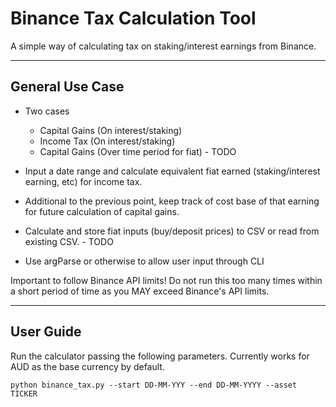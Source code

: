 # Binance Tax Calculation Tool

A simple way of calculating tax on staking/interest earnings from Binance. 

---
## General Use Case 
 - Two cases
    - Capital Gains (On interest/staking)
    - Income Tax (On interest/staking)
    - Capital Gains (Over time period for fiat) - TODO

 - Input a date range and calculate equivalent fiat earned (staking/interest earning, etc) for income tax.
 - Additional to the previous point, keep track of cost base of that earning for future calculation of capital gains. 
 - Calculate and store fiat inputs (buy/deposit prices) to CSV or read from existing CSV. - TODO
 - Use argParse or otherwise to allow user input through CLI



Important to follow Binance API limits! Do not run this too many times within a short period of time as you MAY exceed Binance's API limits. 

---

## User Guide

Run the calculator passing the following parameters. Currently works for AUD as the base currency by default. 

```
python binance_tax.py --start DD-MM-YYY --end DD-MM-YYYY --asset TICKER
```

